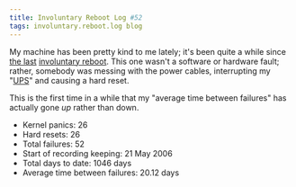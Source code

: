 ```yaml
---
title: Involuntary Reboot Log #52
tags: involuntary.reboot.log blog
---
```


My machine has been pretty kind to me lately; it's been quite a while since [the last](/blog/involuntary-reboot-log-51) [involuntary reboot](/wiki/involuntary_reboot). This one wasn't a software or hardware fault; rather, somebody was messing with the power cables, interrupting my "[UPS](/wiki/UPS)" and causing a hard reset.

This is the first time in a while that my "average time between failures" has actually gone _up_ rather than down.

-   Kernel panics: 26
-   Hard resets: 26
-   Total failures: 52
-   Start of recording keeping: 21 May 2006
-   Total days to date: 1046 days
-   Average time between failures: 20.12 days
